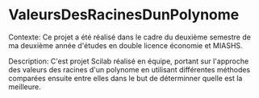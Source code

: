 # ValeursDesRacinesDunPolynome

Contexte:
Ce projet a été réalisé dans le cadre du deuxième semestre de ma deuxième année d'études en double licence économie et MIASHS.

Description:
C'est projet Scilab réalisé en équipe, portant sur l'approche des valeurs des racines d'un polynome en utilisant différentes méthodes comparées ensuite entre elles dans le but de déterminner quelle est la meilleure.
